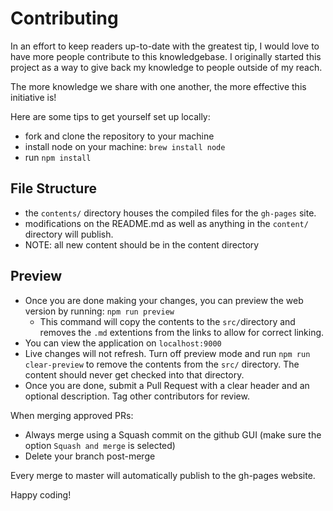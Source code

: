 Contributing
======

In an effort to keep readers up-to-date with the greatest tip,
I would love to have more people contribute to this knowledgebase.
I originally started this project as a way to give back my knowledge to people outside of my reach.

The more knowledge we share with one another, the more effective this initiative is!

Here are some tips to get yourself set up locally:

* fork and clone the repository to your machine
* install node on your machine: `brew install node`
* run `npm install`

File Structure
-----

* the `contents/` directory houses the compiled files for the `gh-pages` site.
* modifications on the README.md as well as anything in the `content/` directory will publish.
* NOTE: all new content should be in the content directory

Preview
----

* Once you are done making your changes, you can preview the web version by running: `npm run preview`
  * This command will copy the contents to the `src/`directory and removes the `.md` extentions from the links to allow for correct linking.
* You can view the application on `localhost:9000`
* Live changes will not refresh. Turn off preview mode and run `npm run clear-preview` to remove the contents from the `src/` directory. The content should never get checked into that directory.
* Once you are done, submit a Pull Request with a clear header and an optional description. Tag other contributors for review.

When merging approved PRs:

* Always merge using a Squash commit on the github GUI (make sure the option `Squash and merge` is selected)
* Delete your branch post-merge

Every merge to master will automatically publish to the gh-pages website.

Happy coding!

